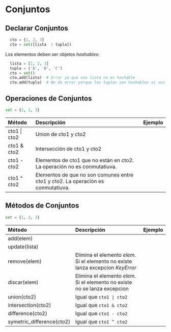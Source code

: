# Conjuntos

## Declarar Conjuntos
```python
  cto = {1, 2, 3}
  cto = set([lista  | tupla])
```
Los elementos deben ser objetos _hashables_:
```python
  lista = [1, 2, 3]
  tupla = ('A', 'B', 'C')
  cto = set()
  cto.add(lista)  # Error ya que una lista no es hashable
  cto.add(tupla)  # No da error porque las tuplas son hashables si sus elementos lo son
```

## Operaciones de Conjuntos
```python
set = {1, 2, 3}
```

| Método                | Descripción                                                            | Ejemplo
| :-------------------- | :--------------------------------------------------------------------- | :------------------------- |
| cto1 \| cto2          | Union de cto1 y cto2        | |
| cto1 & cto2           | Intersección de cto1 y cto2 | |
| cto1 - cto2           | Elementos de cto1 que no están en cto2. La operación no es conmutatiuva.         | |
| cto1 ^ cto2           | Elementos de que no son comunes entre cto1 y cto2. La operación es conmutatiuva. | |

## Métodos de Conjuntos

```python
set = {1, 2, 3}
```

| Método                | Descripción                                                            | Ejemplo
| :-------------------- | :--------------------------------------------------------------------- | :------------------------- |
| add(elem)             | | |
| update(lista)         | | |
| remove(elem)          | Elimina el elemento _elem_. Si el elemento no existe lanza excepcion _KeyError_ | |
| discar(elem)          | Elimina el elemento _elem_. Si el elemento no existe no se lanza excepcion      | |
| union(cto2)           | Igual que `cto1 \| cto2` | |
| intersection(cto2)    | Igual que `cto1 & cto2` | |
| difference(cto2)          | Igual que `cto1 - cto2` | |
| symetric_difference(cto2) | Igual que `cto1 ^ cto2` | |

